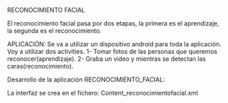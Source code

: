 RECONOCIMIENTO  FACIAL

El reconocimiento facial pasa por dos etapas, la primera es el aprendizaje, la segunda es el reconocimiento.

APLICACIÓN:
Se va a utilizar un dispositivo android para toda la aplicación.
Voy a utilizar dos activities.
1- Tomar fotos de las personas que queremos reconocer(aprendizaje).
2- Graba un video y mientras se detectan las caras(reconocimiento).

Desarrollo de la aplicación RECONOCIMIENTO_FACIAL:

La interfaz se crea en el fichero:
Content_reconocimientofacial.xml

	

